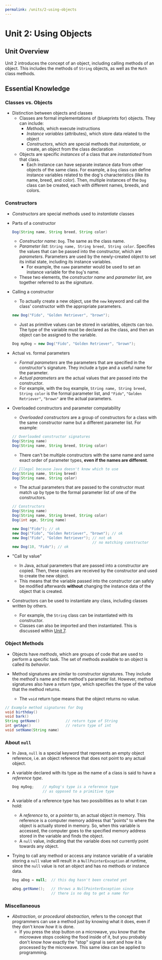 ```yaml
---
permalink: /units/2-using-objects
---
```


# Unit 2: Using Objects

<!-- View the [in-depth version](in-depth.md) -->

## Unit Overview

Unit 2 introduces the concept of an object, including calling methods of an object. This includes the methods of `String` objects, as well as the `Math` class methods.

## Essential Knowledge

### Classes vs. Objects

* Distinction between objects and classes
  * Classes are formal implementations of (blueprints for) objects. They can include:
    * *Methods*, which execute instructions
    * *Instance variables* (attributes), which store data related to the object
    * *Constructors*, which are special methods that *instantiate*, or create, an object from the class declaration
  * Objects are specific *instances* of a class that are *instantiated* from that class.
    * Each instance can have separate instance data from other objects of the same class. For example, a `Dog` class can define instance variables related to the dog's characteristics (like its name, breed, and color). Then, multiple instances of the `Dog` class can be created, each with different names, breeds, and colors.

### Constructors

* *Constructors* are special methods used to *instantiate* classes

* Parts of a constructor

  ```java
  Dog(String name, String breed, String color)
  ```

  * *Constructor name*: `Dog`. The same as the class name.
  * *Parameter list*: `String name, String breed, String color`. Specifies the values that can be passed into the constructor, which are *parameters*. Parameters are used by the newly-created object to set its initial state, including its instance variables.
    * For example, the `name` parameter would be used to set an instance variable for the `Dog`'s name.
  * These two elements, the *constructor name* and *parameter list*, are together referred to as the *signature*.

* Calling a constructor
  * To actually create a new object, use the `new` keyword and call the class' constructor with the appropriate parameters.

  ```java
  new Dog("Fido", "Golden Retriever", "brown");
  ```

  * Just as primitive values can be stored in variables, objects can too. The type of the variable must be declared as the class, and then an object can be assigned to the variable.

  ```java
  Dog myDog = new Dog("Fido", "Golden Retriever", "brown");
  ```

* Actual vs. formal parameters
  * *Formal parameters* are the parameters that are specified in the constructor's signature. They include a type and a useful name for the parameter.
  * *Actual parameters* are the actual values that are passed into the constructor.
  * For example, with the `Dog` example, `String name, String breed, String color` is the formal parameter list, and `"Fido"`, `"Golden Retriever"`, `"brown"` are the actual parameters.

* Overloaded constructors and parameter compatability
  * *Overloaded constructors* are a group of constructors for a class with the same constructor name but a different parameter list. For example:

  ```java
  // Overloaded constructor signatures
  Dog(String name)
  Dog(String name, String breed, String color)
  ```

  * There can't be multiple constructors with the same name and same exact order of parameter types, **even if the names are different**.

  ```java
  // Illegal because Java doesn't know which to use
  Dog(String name, String breed)
  Dog(String name, String color)
  ```

  * The actual parameters that are passed to the constructor must match up by type to the formal parameter list of one of the constructors.

  ```java
  // Constructors
  Dog(String name)
  Dog(String name, String breed, String color)
  Dog(int age, String name)
  ```

  ```java
  new Dog("Fido"); // ok
  new Dog("Fido", "Golden Retriever", "brown"); // ok
  new Dog("Fido", "Golden Retriever"); // not ok
                                       // no matching constructor
  new Dog(10, "Fido"); // ok
  ```

* "Call by value"
  * In Java, actual parameters that are passed into a constructor are copied. Then, these copies are received by the constructor and used to create the new object.
  * This means that the variable passed into the constructor can safely be modified afterwards **without** changing the instance data of the object that is created.

* Constructors can be used to instantiate any class, including classes written by others.
  * For example, the `String` class can be instantiated with its constructor.
  * Classes can also be imported and then instantiated. This is discussed within [Unit 7](../7-arraylist/condensed.md).

### Object Methods

* Objects have *methods*, which are groups of code that are used to perform a specific task. The set of methods available to an object is called its *behavior*.

* Method signatures are similar to constructor signatures. They include the method's name and the method's parameter list. However, method signatures also have a *return type*, which specifies the type of the value that the method returns.
  * The `void` return type means that the object returns no value.

```java
// Example method signatures for Dog
void birthday()
void bark()
String getName()            // return type of String
int getAge()                // return type of int
void setName(String name)
```

### About `null`

* In Java, `null` is a special keyword that represents an empty object reference, i.e. an object reference that does not point to any actual object.

* A variable declared with its type as the name of a class is said to have a *reference type*.
  
  ```java
  Dog myDog;    // myDog's type is a reference type
                // as opposed to a primitive type
  ```

* A variable of a reference type has two possibilities as to what it can hold:
  * A *reference* to, or a *pointer* to, an actual object in memory. This reference is a computer memory address that "points" to where the object is actually stored in memory. So, when this variable is accessed, the computer goes to the specified memory address stored in the variable and finds the object.
  * A `null` value, indicating that the variable does not currently point towards any object.

* Trying to call any method or access any instance variable of a variable storing a `null` value will result in a `NullPointerException` at runtime, since the `null` value is not an object and has no methods or instance data.
  
  ```java
  Dog aDog = null;  // this dog hasn't been created yet

  aDog.getName();   // throws a NullPointerException since
                    // there is no dog to get a name for
  ```

### Miscellaneous

* *Abstraction*, or *procedural abstraction*, refers to the concept that programmers can use a method just by knowing what it does, even if they don't know *how* it is done.
  * If you press the stop button on a microwave, you know that the microwave stops cooking the food inside of it, but you probably don't know *how* exactly the "stop" signal is sent and how it is processed by the microwave. This same idea can be applied to programming.

